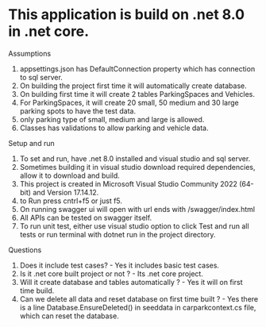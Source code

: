 # This application is build on .net 8.0 in .net core.





Assumptions

1. appsettings.json has DefaultConnection property which has connection to sql server.
2. On building the project first time it will automatically create database.
3. On building first time it will create 2 tables ParkingSpaces and Vehicles.
4. For ParkingSpaces, it will create 20 small, 50 medium and 30 large parking spots to have the test data.
5. only parking type of small, medium and large is allowed.
6. Classes has validations to allow parking and vehicle data.



Setup and run

1. To set and run, have .net 8.0 installed and visual studio and sql server.
2. Sometimes building it in visual studio download required dependencies, allow it to download and build.
3. This project is created in Microsoft Visual Studio Community 2022 (64-bit) and Version 17.14.12.
4. to Run press cntrl+f5 or just f5.
5. On running swagger ui will open with url ends with /swagger/index.html
6. All APIs can be tested on swagger itself.
7. To run unit test, either use visual studio option to click Test and run all tests or run terminal with dotnet run in the project directory.



Questions

1. Does it include test cases? - Yes it includes basic test cases.
2. Is it .net core built project or not ? - Its .net core project.
3. Will it create database and tables automatically ? - Yes it will on first time build.
4. Can we delete all data and reset database on first time built ? - Yes there is a line Database.EnsureDeleted() in seeddata in carparkcontext.cs file, which can reset the database.
